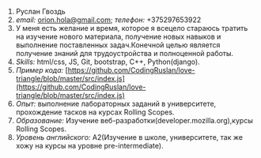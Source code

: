 1. Руслан Гвоздь
2. *email:* orion.hola@gmail.com; *телефон:* +375297653922
3. У меня есть желание и время, которое я всецело стараюсь тратить на изучение нового материала, получение новых навыков и выполнение поставленных задач.Конечной целью является получение знаний для трудоустройства и полноценной работы.
4. *Skills:* html/css, JS, Git, bootstrap, C++, Python(django).
5. *Пример кода:* [https://github.com/CodingRuslan/love-triangle/blob/master/src/index.js](https://github.com/CodingRuslan/love-triangle/blob/master/src/index.js)
6. *Опыт:* выполнение лабораторных заданий в университете, прохождение тасков на курсах Rolling Scopes.
7. *Образование:* Изучение веб-разработки(developer.mozilla.org),курсы Rolling Scopes.
8. *Уровень английского:* А2(Изучение в школе, университете, так же хожу на курсы на уровне pre-intermediate).